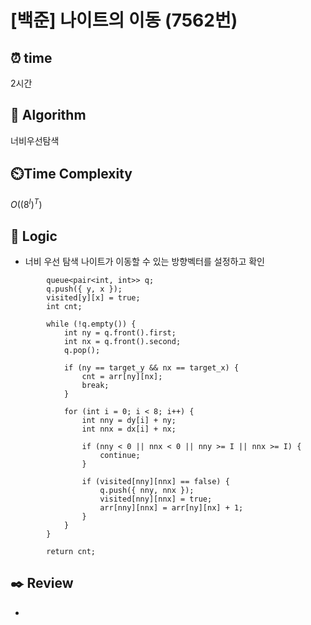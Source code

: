 # [백준] 나이트의 이동 (7562번)

## ⏰  **time**

2시간

## :pushpin: **Algorithm**

너비우선탐색

## ⏲️**Time Complexity**

$O((8^I)^T)$

## :round_pushpin: **Logic**

- 너비 우선 탐색
  나이트가 이동할 수 있는 방향벡터를 설정하고 확인
```
    	queue<pair<int, int>> q;
    	q.push({ y, x });
    	visited[y][x] = true;
    	int cnt;
    
    	while (!q.empty()) {
    		int ny = q.front().first;
    		int nx = q.front().second;
    		q.pop();
    
    		if (ny == target_y && nx == target_x) {
    			cnt = arr[ny][nx];
    			break;
    		}
    
    		for (int i = 0; i < 8; i++) {
    			int nny = dy[i] + ny;
    			int nnx = dx[i] + nx;
    
    			if (nny < 0 || nnx < 0 || nny >= I || nnx >= I) {
    				continue;
    			}
    
    			if (visited[nny][nnx] == false) {
    				q.push({ nny, nnx });
    				visited[nny][nnx] = true;
    				arr[nny][nnx] = arr[ny][nx] + 1;
    			}
    		}
    	}
    
    	return cnt;
```


## :black_nib: **Review**

- 

